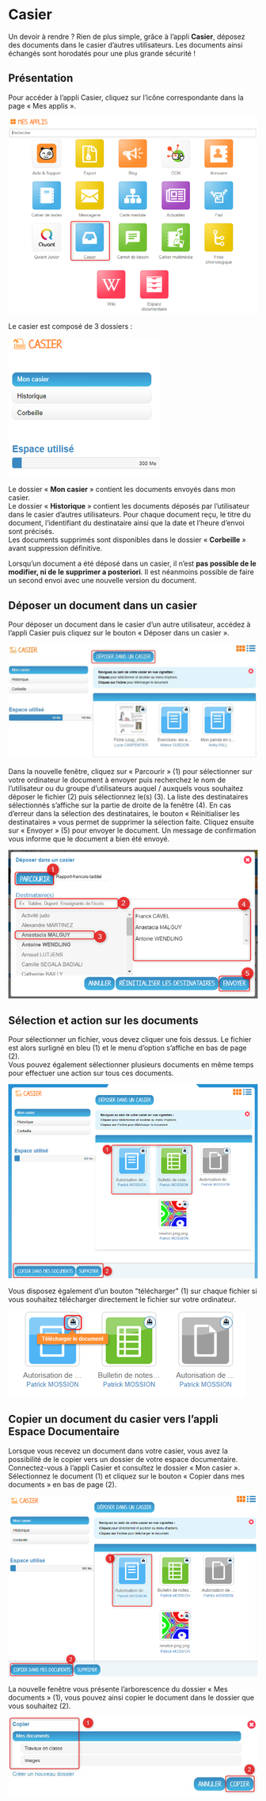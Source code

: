 # Casier

Un devoir à rendre ? Rien de plus simple, grâce à l’appli **Casier**, déposez des documents dans le casier d’autres utilisateurs. Les documents ainsi échangés sont horodatés pour une plus grande sécurité !

## Présentation

Pour accéder à l’appli Casier, cliquez sur l’icône correspondante dans la page « Mes applis ».

![](.gitbook/assets/2018-08-23_17h27_20-1.png)

Le casier est composé de 3 dossiers :

![](.gitbook/assets/2018-08-23_17h29_24-2.png)

Le dossier « **Mon casier** » contient les documents envoyés dans mon casier.  
Le dossier « **Historique** » contient les documents déposés par l’utilisateur dans le casier d’autres utilisateurs. Pour chaque document reçu, le titre du document, l’identifiant du destinataire ainsi que la date et l’heure d’envoi sont précisés.  
Les documents supprimés sont disponibles dans le dossier « **Corbeille** » avant suppression définitive.

Lorsqu’un document a été déposé dans un casier, il n’est **pas possible de le modifier, ni de le supprimer a posteriori**. Il est néanmoins possible de faire un second envoi avec une nouvelle version du document.

## Déposer un document dans un casier

Pour déposer un document dans le casier d’un autre utilisateur, accédez à l’appli Casier puis cliquez sur le bouton « Déposer dans un casier ».

![](.gitbook/assets/casierone_2-deposer-2.jpg)

Dans la nouvelle fenêtre, cliquez sur « Parcourir » \(1\) pour sélectionner sur votre ordinateur le document à envoyer puis recherchez le nom de l’utilisateur ou du groupe d’utilisateurs auquel / auxquels vous souhaitez déposer le fichier \(2\) puis sélectionnez le\(s\) \(3\). La liste des destinataires sélectionnés s’affiche sur la partie de droite de la fenêtre \(4\). En cas d’erreur dans la sélection des destinataires, le bouton « Réinitialiser les destinataires » vous permet de supprimer la sélection faite. Cliquez ensuite sur « Envoyer » \(5\) pour envoyer le document. Un message de confirmation vous informe que le document a bien été envoyé.

![](.gitbook/assets/2018-08-23_17h31_04-1.png)

## Sélection et action sur les documents

Pour sélectionner un fichier, vous devez cliquer une fois dessus. Le fichier est alors surligné en bleu \(1\) et le menu d’option s’affiche en bas de page \(2\).  
Vous pouvez également sélectionner plusieurs documents en même temps pour effectuer une action sur tous ces documents.

![](.gitbook/assets/2018-08-23_17h32_50-1.png)

Vous disposez également d’un bouton "télécharger" \(1\) sur chaque fichier si vous souhaitez télécharger directement le fichier sur votre ordinateur.

![](.gitbook/assets/2018-08-23_17h33_47-1.png)

## Copier un document du casier vers l’appli Espace Documentaire

Lorsque vous recevez un document dans votre casier, vous avez la possibilité de le copier vers un dossier de votre espace documentaire.  
Connectez-vous à l’appli Casier et consultez le dossier « Mon casier ». Sélectionnez le document \(1\) et cliquez sur le bouton « Copier dans mes documents » en bas de page \(2\).

![](.gitbook/assets/2018-08-23_17h35_13-1.png)

La nouvelle fenêtre vous présente l’arborescence du dossier « Mes documents » \(1\), vous pouvez ainsi copier le document dans le dossier que vous souhaitez \(2\).

![](.gitbook/assets/casierone_7-fenetre-copier-2.jpg)

